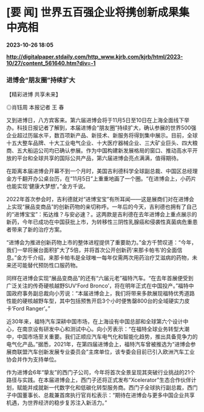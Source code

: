 # [要 闻] 世界五百强企业将携创新成果集中亮相

**2023-10-26 18:05**

**http://digitalpaper.stdaily.com/http_www.kjrb.com/kjrb/html/2023-10/27/content_561640.htm?div=-1**

### 进博会“朋友圈”持续扩大

【精彩进博 共享未来】

 ◎肖钰周 本报记者 王 春

 又到进博日，八方宾客来。第六届进博会将于11月5日至10日在上海全面线下举办。科技日报记者了解到，本届进博会“朋友圈”持续扩大，确认参展的世界500强企业超过历届水平，数百项新产品、新技术、新服务将得到集中展示。目前，全球十五大整车品牌、十大工业电气企业、十大医疗器械企业、三大矿业巨头、四大粮商、五大船运公司均已确认参展。作为中国构建新发展格局的窗口、推动高水平开放的平台和全球共享的国际公共产品，第六届进博会亮点满满，值得期待。

 在距离本届进博会开幕不到一个月时，美国吉利德科学全球副总裁、中国区总经理金方千翻开办公桌台历，在“11月5日”上重重地画了一个圈。“在进博会上，小药片也能实现‘健康大梦想’。”金方千说。

 2022年首次参会时，吉利德就对“进博宝宝”有所耳闻——这是展商们对在进博会上实现“展品变商品”的创新药物的亲切称呼。一年后的今天，吉利德也拥有了自己的“进博宝宝”：拓达维？与安必速？。这两款是吉利德在去年进博会上重点展示的新药，今年已成功在中国获批上市，为转移性三阴性乳腺癌和侵袭性真菌病危重患者带来了新的治疗方案。

 “进博会为推进创新药物上市的整体进程提供了重要助力。”金方千赞叹道：“今年，我们一举将展台面积扩大了5倍，并将首次公开创新药‘来那卡帕韦’的全面信息。”金方千介绍，来那卡帕韦是全球唯一每年仅需两次用药治疗艾滋病的药物，未来还可能替代预防性口服药物。

 同样在进博会实现“展品变商品”的还有“六届元老”福特汽车。“在去年首展便受到广泛关注的传奇硬核越野SUV‘Ford Bronco’，将在明年正式在中国投产。”福特中国政府事务副总裁向小芳说：“本届进博会上，我们将带来多款展现福特优秀道路性能的硬核越野车型，其中包括预售开启3个小时便售罄800台的全域硬实力皮卡‘Ford Ranger’。”

 近30年来，福特汽车深耕中国市场，在上海设有中国总部和全球第六个设计中心，在南京设有研发中心和测试中心。向小芳表示：“在福特全球业务转型大潮中，中国市场至关重要。我们正顺应汽车电气化和智能化趋势，推出具备竞争力的电气化产品。”据悉，2021年，在第四届进博会上，福特汽车曾被推选为“进博会参展商联盟汽车创新发展专业委员会”主席单位，该专委会目前已引入欧洲汽车工业协会并作为支持单位。

 作为进博会6年“挚友”的西门子公司，今年将首次全景呈现其突破行业挑战的21个路径与实践。在本届进博会上，西门子还将正式发布“Xcelerator”生态合作伙伴计划，赋能并成就新一代数字化和低碳化转型服务商。西门子全球执行副总裁，西门子中国董事长、总裁兼首席执行官肖松表示：“期待在进博会与更多中国企业共享机遇，为世界经济的稳步复苏注入新活力。”